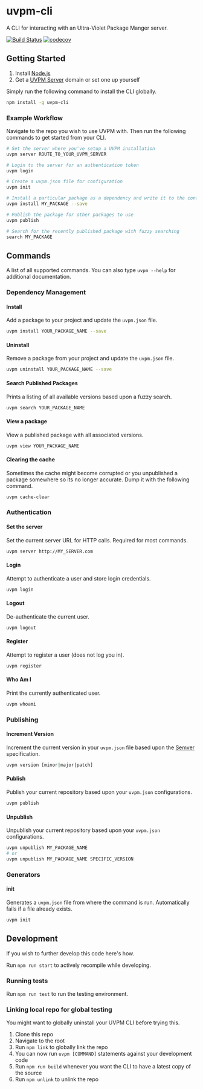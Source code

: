 # uvpm-cli

A CLI for interacting with an Ultra-Violet Package Manger server.

[![Build Status](https://travis-ci.org/ashblue/uvpm-cli.svg?branch=master)](https://travis-ci.org/ashblue/uvpm-cli)
[![codecov](https://codecov.io/gh/ashblue/uvpm-cli/branch/master/graph/badge.svg)](https://codecov.io/gh/ashblue/uvpm-cli)

## Getting Started

1. Install [Node.js](https://nodejs.org)
1. Get a [UVPM Server](https://github.com/ashblue/uvpm-server) domain or set one up yourself

Simply run the following command to install the CLI globally.

```bash
npm install -g uvpm-cli
```

### Example Workflow

Navigate to the repo you wish to use UVPM with. Then run the following commands to get started from your CLI.

```bash
# Set the server where you've setup a UVPM installation
uvpm server ROUTE_TO_YOUR_UVPM_SERVER

# Login to the server for an authentication token
uvpm login

# Create a uvpm.json file for configuration
uvpm init

# Install a particular package as a dependency and write it to the config
uvpm install MY_PACKAGE --save

# Publish the package for other packages to use
uvpm publish

# Search for the recently published package with fuzzy searching
search MY_PACKAGE
```

## Commands

A list of all supported commands. You can also type `uvpm --help` for additional documentation.

### Dependency Management

#### Install

Add a package to your project and update the `uvpm.json` file.

```bash
uvpm install YOUR_PACKAGE_NAME --save
```

#### Uninstall

Remove a package from your project and update the `uvpm.json` file.

```bash
uvpm uninstall YOUR_PACKAGE_NAME --save
```

#### Search Published Packages

Prints a listing of all available versions based upon a fuzzy search.

```bash
uvpm search YOUR_PACKAGE_NAME
```

#### View a package

View a published package with all associated versions.

```bash
uvpm view YOUR_PACKAGE_NAME
```

#### Clearing the cache

Sometimes the cache might become corrupted or you unpublished a package somewhere so its no longer accurate.
Dump it with the following command.

```bash
uvpm cache-clear
```

### Authentication

#### Set the server

Set the current server URL for HTTP calls. Required for most commands.

```bash
uvpm server http://MY_SERVER.com
```

#### Login

Attempt to authenticate a user and store login credentials.

```bash
uvpm login
```

#### Logout

De-authenticate the current user.

```bash
uvpm logout
```

#### Register

Attempt to register a user (does not log you in).

```bash
uvpm register
```

#### Who Am I

Print the currently authenticated user.

```bash
uvpm whoami
```

### Publishing

#### Increment Version

Increment the current version in your `uvpm.json` file based upon the [Semver](https://semver.org/) specification.

```bash
uvpm version [minor|major|patch]
```

#### Publish

Publish your current repository based upon your `uvpm.json` configurations.

```bash
uvpm publish
```

#### Unpublish

Unpublish your current repository based upon your `uvpm.json` configurations.

```bash
uvpm unpublish MY_PACKAGE_NAME
# or
uvpm unpublish MY_PACKAGE_NAME SPECIFIC_VERSION
```

### Generators

#### init

Generates a `uvpm.json` file from where the command is run. Automatically fails if a file already exists.

```bash
uvpm init
```

## Development

If you wish to further develop this code here's how.

Run `npm run start` to actively recompile while developing.

### Running tests

Run `npm run test` to run the testing environment.

### Linking local repo for global testing

You might want to globally uninstall your UVPM CLI before trying this.

1. Clone this repo
1. Navigate to the root
1. Run `npm link` to globally link the repo
1. You can now run `uvpm [COMMAND]` statements against your development code
1. Run `npm run build` whenever you want the CLI to have a latest copy of the source
1. Run `npm unlink` to unlink the repo
